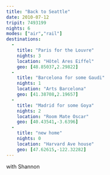 ```yaml
---
title: "Back to Seattle"
date: 2010-07-12
tripit: 7493199
nights: 6
modes: ["air","rail"]
destinations:
  -
    title: "Paris for the Louvre"
    nights: 3
    location: "Hôtel Ares Eiffel"
    geo: [48.85037,2.29822]
  -
    title: "Barcelona for some Gaudi"
    nights: 1
    location: "Arts Barcelona"
    geo: [41.38708,2.19657]
  -
    title: "Madrid for some Goya"
    nights: 2
    location: "Room Mate Oscar"
    geo: [40.43541,-3.6396]
  -
    title: "new home"
    nights: 0
    location: "Harvard Ave house"
    geo: [47.62615,-122.32282]
---
```


with Shannon

